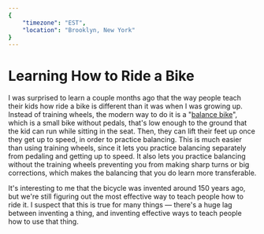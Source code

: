 ```yaml
---
{
	"timezone": "EST",
	"location": "Brooklyn, New York"
}
---
```

# Learning How to Ride a Bike

I was surprised to learn a couple months ago that the way people teach their kids how ride a bike is different than it was when I was growing up. Instead of training wheels, the modern way to do it is a "[balance bike](https://en.wikipedia.org/wiki/Balance_bicycle)", which is a small bike without pedals, that's low enough to the ground that the kid can run while sitting in the seat. Then, they can lift their feet up once they get up to speed, in order to practice balancing. This is much easier than using training wheels, since it lets you practice balancing separately from pedaling and getting up to speed. It also lets you practice balancing without the training wheels preventing you from making sharp turns or big corrections, which makes the balancing that you do learn more transferable.

It's interesting to me that the bicycle was invented around 150 years ago, but we're still figuring out the most effective way to teach people how to ride it. I suspect that this is true for many things — there's a huge lag between inventing a thing, and inventing effective ways to teach people how to use that thing.
